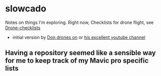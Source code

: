 # slowcado
Notes on things I'm exploring. Right now, Checklists for drone flight, see
 [Drone-checklists](https://github.com/KevinGriffin-new/slowcado/tree/main/Drone-checklists) 
* initial version by [Don drones on](https://dronepilotcanada.com) or [his excellent youtube channel]( https://www.youtube.com/channel/UCJObfIW-0zlTpEdape-Cgzg)  
##  Having a repository seemed like a sensible way for me to keep track of my Mavic pro specific lists

